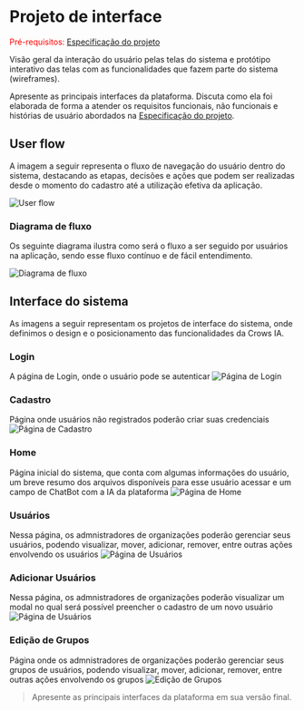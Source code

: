 
# Projeto de interface

<span style="color:red">Pré-requisitos: <a href="02-Especificacao.md"> Especificação do projeto</a></span>

Visão geral da interação do usuário pelas telas do sistema e protótipo interativo das telas com as funcionalidades que fazem parte do sistema (wireframes).

 Apresente as principais interfaces da plataforma. Discuta como ela foi elaborada de forma a atender os requisitos funcionais, não funcionais e histórias de usuário abordados na <a href="02-Especificacao.md"> Especificação do projeto</a></span>.

 ## User flow

A imagem a seguir representa o fluxo de navegação do usuário dentro do sistema, destacando as etapas, decisões e ações que podem ser realizadas desde o momento do cadastro até a utilização efetiva da aplicação.

![User flow](images/UserFlow_Crows.jpg)

<!-- > **Links úteis**:
> - [User flow: o quê é e como fazer?](https://medium.com/7bits/fluxo-de-usu%C3%A1rio-user-flow-o-que-%C3%A9-como-fazer-79d965872534)
> - [User flow vs site maps](http://designr.com.br/sitemap-e-user-flow-quais-as-diferencas-e-quando-usar-cada-um/)
> - [Top 25 user flow tools & templates for smooth](https://www.mockplus.com/blog/post/user-flow-tools) -->

### Diagrama de fluxo

Os seguinte diagrama ilustra como será o fluxo a ser seguido por usuários na aplicação, sendo esse fluxo contínuo e de fácil entendimento.

![Diagrama de fluxo](images/Diagrama_de_fluxo.jpeg)

<!-- > **Links úteis**:
> - [Como criar um diagrama de fluxo de usuário](https://www.lucidchart.com/blog/how-to-make-a-user-flow-diagram)
> - [Fluxograma online: seis sites para fazer gráfico sem instalar nada](https://www.techtudo.com.br/listas/2019/03/fluxograma-online-seis-sites-para-fazer-grafico-sem-instalar-nada.ghtml) -->

## Interface do sistema

As imagens a seguir representam os projetos de interface do sistema, onde definimos o design e o posicionamento das funcionalidades da Crows IA.

### Login
A página de Login, onde o usuário pode se autenticar
![Página de Login](images/Login.png)

### Cadastro
Página onde usuários não registrados poderão criar suas credenciais
![Página de Cadastro](images/Cadastro.png)

### Home
Página inicial do sistema, que conta com algumas informações do usuário, um breve resumo dos arquivos disponíveis para esse usuário acessar e um campo de ChatBot com a IA da plataforma
![Página de Home](images/Home.png)

### Usuários
Nessa página, os admnistradores de organizações poderão gerenciar seus usuários, podendo visualizar, mover, adicionar, remover, entre outras ações envolvendo os usuários
![Página de Usuários](images/Usuarios.png)

### Adicionar Usuários
Nessa página, os admnistradores de organizações poderão visualizar um modal no qual será possível preencher o cadastro de um novo usuário
![Página de Usuários](images/AdicionarUsuarios.png)

### Edição de Grupos
Página onde os admnistradores de organizações poderão gerenciar seus grupos de usuários, podendo visualizar, mover, adicionar, remover, entre outras ações envolvendo os grupos
![Edição de Grupos](images/EdicaoDeGrupos.png)

> Apresente as principais interfaces da plataforma em sua versão final.
